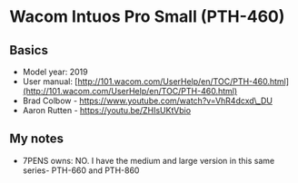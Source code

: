 # Wacom Intuos Pro Small (PTH-460)

## Basics

* Model year: 2019
* User manual: [http://101.wacom.com/UserHelp/en/TOC/PTH-460.html](http://101.wacom.com/UserHelp/en/TOC/PTH-460.html)
* Brad Colbow - [https://www.youtube.com/watch?v=VhR4dcxd\_DU ](https://www.youtube.com/watch?v=VhR4dcxd\_DU)
* Aaron Rutten - [https://youtu.be/ZHIsUKtVbio ](https://youtu.be/ZHIsUKtVbio)

## My notes

* 7PENS owns: NO. I have the medium and large version in this same series- PTH-660 and PTH-860

